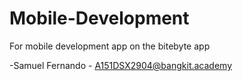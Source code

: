 # Mobile-Development
For mobile development app on the bitebyte app

-Samuel Fernando - A151DSX2904@bangkit.academy

